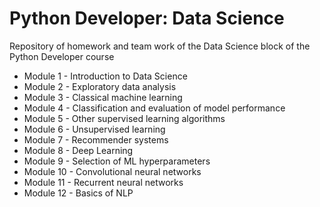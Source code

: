 # Python Developer: Data Science

Repository of homework and team work of the Data Science block of the Python Developer course

* Module 1 - Introduction to Data Science
* Module 2 - Exploratory data analysis
* Module 3 - Classical machine learning
* Module 4 - Classification and evaluation of model performance
* Module 5 - Other supervised learning algorithms
* Module 6 - Unsupervised learning
* Module 7 - Recommender systems
* Module 8 - Deep Learning
* Module 9 - Selection of ML hyperparameters
* Module 10 - Convolutional neural networks
* Module 11 - Recurrent neural networks
* Module 12 - Basics of NLP
